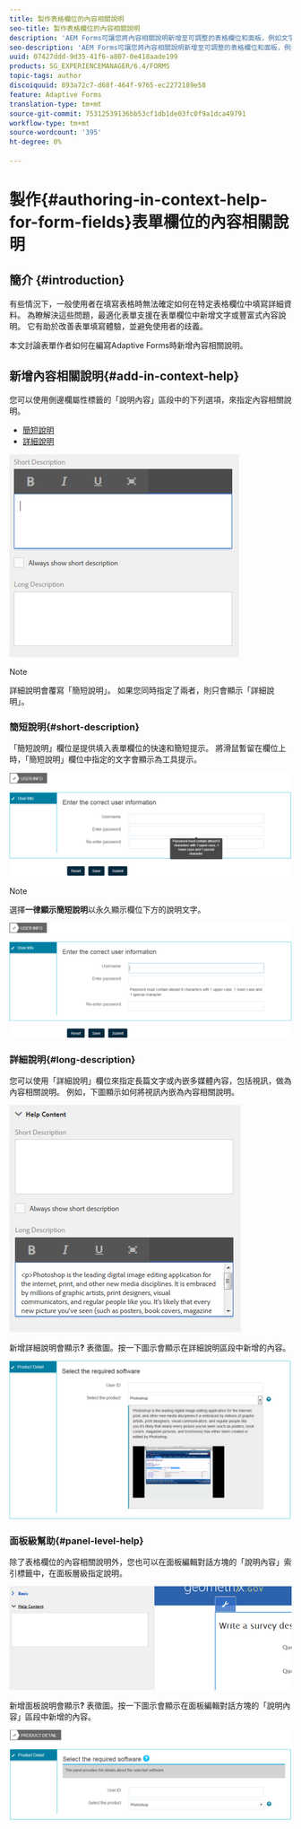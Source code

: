 ```yaml
---
title: 製作表格欄位的內容相關說明
seo-title: 製作表格欄位的內容相關說明
description: 'AEM Forms可讓您將內容相關說明新增至可調整的表格欄位和面板，例如文字或多媒體，包括影片。 '
seo-description: 'AEM Forms可讓您將內容相關說明新增至可調整的表格欄位和面板，例如文字或多媒體，包括影片。 '
uuid: 07427ddd-9d35-41f6-a807-0e418aade199
products: SG_EXPERIENCEMANAGER/6.4/FORMS
topic-tags: author
discoiquuid: 893a72c7-d68f-464f-9765-ec2272189e58
feature: Adaptive Forms
translation-type: tm+mt
source-git-commit: 75312539136bb53cf1db1de03fc0f9a1dca49791
workflow-type: tm+mt
source-wordcount: '395'
ht-degree: 0%

---
```



# 製作{#authoring-in-context-help-for-form-fields}表單欄位的內容相關說明

## 簡介 {#introduction}

有些情況下，一般使用者在填寫表格時無法確定如何在特定表格欄位中填寫詳細資料。 為瞭解決這些問題，最適化表單支援在表單欄位中新增文字或豐富式內容說明。 它有助於改善表單填寫體驗，並避免使用者的歧義。

本文討論表單作者如何在編寫Adaptive Forms時新增內容相關說明。

## 新增內容相關說明{#add-in-context-help}

您可以使用側邊欄屬性標籤的「說明內容」區段中的下列選項，來指定內容相關說明。

* [簡短說明](/help/forms/using/authoring-in-field-help.md#p-short-description-p)
* [詳細說明](/help/forms/using/authoring-in-field-help.md#p-long-description-p)

![表格欄位的內容相關說明](assets/descriptions.png)

>[!NOTE]
>
>詳細說明會覆寫「簡短說明」。 如果您同時指定了兩者，則只會顯示「詳細說明」。

### 簡短說明{#short-description}

「簡短說明」欄位是提供填入表單欄位的快速和簡短提示。 將滑鼠暫留在欄位上時，「簡短說明」欄位中指定的文字會顯示為工具提示。

![新增表格欄位內文說明的簡短說明](assets/tooltip.png)

>[!NOTE]
>
>選擇&#x200B;**一律顯示簡短說明**&#x200B;以永久顯示欄位下方的說明文字。

![欄位下方的永久簡短內容相關說明](assets/short1.png)

### 詳細說明{#long-description}

您可以使用「詳細說明」欄位來指定長篇文字或內嵌多媒體內容，包括視訊，做為內容相關說明。 例如，下圖顯示如何將視訊內嵌為內容相關說明。

![新增豐富式媒體作為表格欄位的內容相關說明](assets/long-descriptions.png)

新增詳細說明會顯示&#x200B;**?** 表徵圖。按一下圖示會顯示在詳細說明區段中新增的內容。

![豐富式媒體內容相關說明範例](assets/photoshop.png)

### 面板級幫助{#panel-level-help}

除了表格欄位的內容相關說明外，您也可以在面板編輯對話方塊的「說明內容」索引標籤中，在面板層級指定說明。

![新增表格面板的內容相關說明](assets/panel-level-help.png)

新增面板說明會顯示&#x200B;**?** 表徵圖。按一下圖示會顯示在面板編輯對話方塊的「說明內容」區段中新增的內容。

![表單面板層級的內容相關說明範例](assets/photoshop-1.png)

